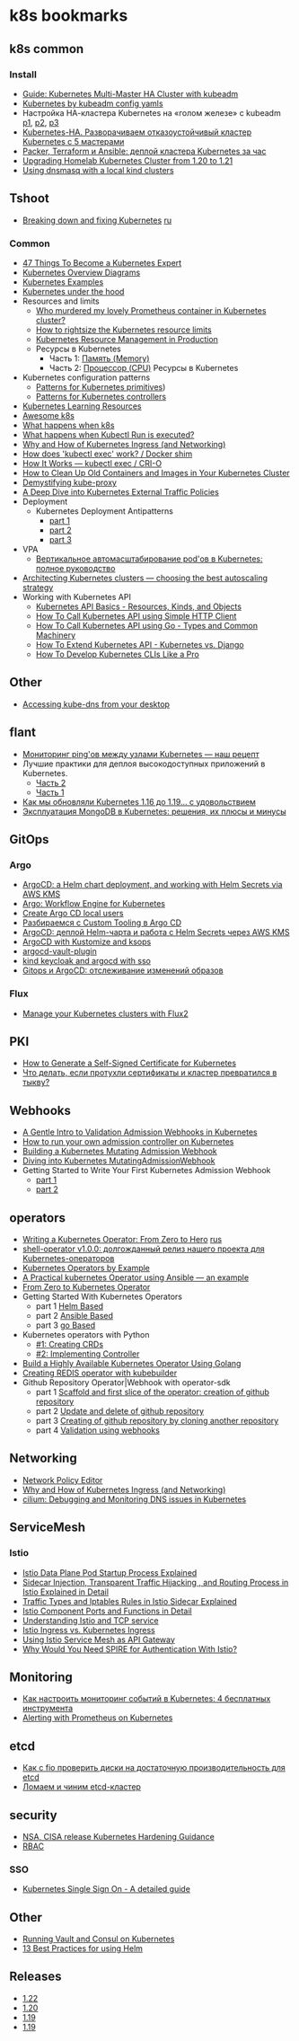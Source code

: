 # k8s bookmarks

## k8s common

### Install

- [Guide: Kubernetes Multi-Master HA Cluster with kubeadm](https://tansanrao.com/kubernetes-ha-cluster-with-kubeadm/)
- [Kubernetes by kubeadm config yamls](https://medium.com/@kosta709/kubernetes-by-kubeadm-config-yamls-94e2ee11244)
- Настройка НА-кластера Kubernetes на «голом железе» с kubeadm [p1](https://habr.com/ru/company/southbridge/blog/439562/), [p2](https://habr.com/ru/company/southbridge/blog/443110/), [p3](https://habr.com/ru/company/southbridge/blog/443658/)
- [Kubernetes-HA. Разворачиваем отказоустойчивый кластер Kubernetes c 5 мастерами](https://habr.com/ru/post/358264/)
- [Packer, Terraform и Ansible: деплой кластера Kubernetes за час](https://habr.com/ru/company/croc/blog/492616/)
- [Upgrading Homelab Kubernetes Cluster from 1.20 to 1.21](https://www.lisenet.com/2021/upgrading-homelab-kubernetes-cluster-from-1-20-to-1-21/)
- [Using dnsmasq with a local kind clusters](https://medium.com/@charled.breteche/using-dnsmasq-with-a-local-kind-clusters-9a27c8987073)

## Tshoot

- [Breaking down and fixing Kubernetes](https://itnext.io/breaking-down-and-fixing-kubernetes-4df2f22f87c3) [ru](https://habr.com/ru/company/mailru/blog/567512/)

### Common

- [47 Things To Become a Kubernetes Expert](https://ymmt2005.hatenablog.com/entry/k8s-things)
- [Kubernetes Overview Diagrams](https://brennerm.github.io/posts/kubernetes-overview-diagrams.html)
- [Kubernetes Examples](https://github.com/ContainerSolutions/kubernetes-examples)
- [Kubernetes under the hood](https://github.com/mvallim/kubernetes-under-the-hood)
- Resources and limits
  - [Who murdered my lovely Prometheus container in Kubernetes cluster?](https://engineering.linecorp.com/en/blog/prometheus-container-kubernetes-cluster/)
  - [How to rightsize the Kubernetes resource limits](https://sysdig.com/blog/kubernetes-resource-limits/)
  - [Kubernetes Resource Management in Production](https://itnext.io/kubernetes-resource-management-in-production-d5382c904ed1)
  - Ресурсы в Kubernetes
    - Часть 1: [Память (Memory)](https://ealebed.github.io/posts/2019/%D1%80%D0%B5%D1%81%D1%83%D1%80%D1%81%D1%8B-%D0%B2-kubernetes-%D1%87%D0%B0%D1%81%D1%82%D1%8C-1-memory/)
    - Часть 2: [Процессор (CPU)](https://ealebed.github.io/posts/2019/%D1%80%D0%B5%D1%81%D1%83%D1%80%D1%81%D1%8B-%D0%B2-kubernetes-%D1%87%D0%B0%D1%81%D1%82%D1%8C-2-cpu/)
      Ресурсы в Kubernetes
- Kubernetes configuration patterns
  - [Patterns for Kubernetes primitives](https://developers.redhat.com/blog/2021/04/28/kubernetes-configuration-patterns-part-1-patterns-for-kubernetes-primitives#configuration_with_secrets))
  - [Patterns for Kubernetes controllers](https://developers.redhat.com/blog/2021/05/05/kubernetes-configuration-patterns-part-2-patterns-for-kubernetes-controllers#configuration_with_central_configmaps)
- [Kubernetes Learning Resources](https://docs.google.com/spreadsheets/d/10NltoF_6y3mBwUzQ4bcQLQfCE1BWSgUDcJXy-Qp2JEU/edit#gid=0)
- [Awesome k8s](https://github.com/ramitsurana/awesome-kubernetes)
- [What happens when k8s](https://github.com/jamiehannaford/what-happens-when-k8s)
- [What happens when Kubectl Run is executed?](https://link.medium.com/dsrKX2mvKhb)
- [Why and How of Kubernetes Ingress (and Networking)](https://itnext.io/why-and-how-of-kubernetes-ingress-and-networking-6cb308ca03d2)
- [How does 'kubectl exec' work? / Docker shim](https://erkanerol.github.io/post/how-kubectl-exec-works/)
- [How It Works — kubectl exec / CRI-O](https://itnext.io/how-it-works-kubectl-exec-e31325daa910)
- [How to Clean Up Old Containers and Images in Your Kubernetes Cluster](https://www.howtogeek.com/devops/how-to-clean-up-old-containers-and-images-in-your-kubernetes-cluster/)
- [Demystifying kube-proxy](https://mayankshah.dev/blog/demystifying-kube-proxy/)
- [A Deep Dive into Kubernetes External Traffic Policies](https://www.asykim.com/blog/deep-dive-into-kubernetes-external-traffic-policies)
- Deployment
  - Kubernetes Deployment Antipatterns
    - [part 1](https://medium.com/containers-101/kubernetes-deployment-antipatterns-part-1-9e7b54a08b9)
    - [part 2](https://medium.com/containers-101/kubernetes-deployment-antipatterns-part-2-2af25a710bc0)
    - [part 3](https://medium.com/containers-101/kubernetes-deployment-antipatterns-part-3-dfbdd2fd3292)
- VPA
  - [Вертикальное автомасштабирование pod'ов в Kubernetes: полное руководство](https://habr.com/ru/company/flant/blog/541642/)
- [Architecting Kubernetes clusters — choosing the best autoscaling strategy](https://learnk8s.io/kubernetes-autoscaling-strategies)
- Working with Kubernetes API
  - [Kubernetes API Basics - Resources, Kinds, and Objects](https://iximiuz.com/en/posts/kubernetes-api-structure-and-terminology/)
  - [How To Call Kubernetes API using Simple HTTP Client](https://iximiuz.com/en/posts/kubernetes-api-call-simple-http-client/)
  - [How To Call Kubernetes API using Go - Types and Common Machinery](https://iximiuz.com/en/posts/kubernetes-api-go-types-and-common-machinery/)
  - [How To Extend Kubernetes API - Kubernetes vs. Django](https://iximiuz.com/en/posts/kubernetes-api-how-to-extend/)
  - [How To Develop Kubernetes CLIs Like a Pro](https://iximiuz.com/en/posts/kubernetes-api-go-cli/)

## Other

- [Accessing kube-dns from your desktop](https://blog.kubiosec.io/accessing-kube-dns-from-your-desktop)

## flant

- [Мониторинг ping'ов между узлами Kubernetes — наш рецепт](https://habr.com/ru/company/flant/blog/442798/)
- Лучшие практики для деплоя высокодоступных приложений в Kubernetes.
  - [Часть 2](https://habr.com/ru/company/flant/blog/549464/)
  - [Часть 1](https://habr.com/ru/company/flant/blog/545204/)
- [Как мы обновляли Kubernetes 1.16 до 1.19… с удовольствием](https://habr.com/ru/company/flant/blog/545724/)
- [Эксплуатация MongoDB в Kubernetes: решения, их плюсы и минусы](https://habr.com/ru/company/flant/blog/549040/)

## GitOps

### Argo

- [ArgoCD: a Helm chart deployment, and working with Helm Secrets via AWS KMS](https://itnext.io/argocd-a-helm-chart-deployment-and-working-with-helm-secrets-via-aws-kms-96509bfc5http://elatov.github.io/2020/01/alerting-with-prometheus-on-kubernetes/3)
- [Argo: Workflow Engine for Kubernetes](https://itnext.io/argo-workflow-engine-for-kubernetes-7ae81eda1cc5)
- [Create Argo CD local users](https://faun.pub/create-argo-cd-local-users-9e830db3763f?_branch_match_id=837017562568107773)
- [Разбираемся с Custom Tooling в Argo CD](https://habr.com/ru/post/517966/)
- [ArgoCD: деплой Helm-чарта и работа с Helm Secrets через AWS KMS](https://devsday.ru/blog/details/27843)
- [ArgoCD with Kustomize and ksops](https://blog.devgenius.io/argocd-with-kustomize-and-ksops-2d43472e9d3b)
- [argocd-vault-plugin](https://argocd-vault-plugin.readthedocs.io/en/stable/)
- [kind keycloak and argocd with sso](https://medium.com/@charled.breteche/kind-keycloak-and-argocd-with-sso-9f3536dd7f61)
- [Gitops и ArgoCD: отслеживание изменений образов](https://temofeev.ru/info/articles/gitops-i-argocd-otslezhivanie-izmeneniy-obrazov/)

### Flux

- [Manage your Kubernetes clusters with Flux2](https://medium.com/alterway/manage-your-kubernetes-clusters-with-flux2-82dd1cfe2a6a)

## PKI

- [How to Generate a Self-Signed Certificate for Kubernetes](https://phoenixnap.com/kb/kubernetes-ssl-certificates)
- [Что делать, если протухли сертификаты и кластер превратился в тыкву?](https://habr.com/ru/company/southbridge/blog/465733/)

## Webhooks

- [A Gentle Intro to Validation Admission Webhooks in Kubernetes](https://blog.container-solutions.com/a-gentle-intro-to-validation-admission-webhooks-in-kubernetes)
- [How to run your own admission controller on Kubernetes](https://blog.nillsf.com/index.php/2020/12/03/how-to-run-your-own-admission-controller-on-kubernetes/)
- [Building a Kubernetes Mutating Admission Webhook](https://didil.medium.com/building-a-kubernetes-mutating-admission-webhook-7e48729523ed)
- [Diving into Kubernetes MutatingAdmissionWebhook](https://medium.com/ibm-cloud/diving-into-kubernetes-mutatingadmissionwebhook-6ef3c5695f74)
- Getting Started to Write Your First Kubernetes Admission Webhook
  - [part 1](https://medium.com/trendyol-tech/getting-started-to-write-your-first-kubernetes-admission-webhook-part-1-623f40c2adda)
  - [part 2](https://medium.com/trendyol-tech/getting-started-to-write-your-first-kubernetes-admission-webhook-part-2-48d0b0b1780e)

## operators

- [Writing a Kubernetes Operator: From Zero to Hero](https://anupamgogoi.medium.com/writing-a-kubernetes-operator-from-zero-to-hero-8ca5dc2462b7) [rus](https://habr.com/ru/company/southbridge/blog/556860/?utm_source=habrahabr&utm_medium=rss&utm_campaign=556860)
- [shell-operator v1.0.0: долгожданный релиз нашего проекта для Kubernetes-операторов](https://habr.com/ru/company/flant/blog/551456/)
- [Kubernetes Operators by Example](https://codeburst.io/kubernetes-operators-by-example-99a77ea4ac43)
- [A Practical kubernetes Operator using Ansible — an example](https://itnext.io/a-practical-kubernetes-operator-using-ansible-an-example-d3a9d3674d5b)
- [From Zero to Kubernetes Operator](https://medium.com/@victorpaulo/from-zero-to-kubernetes-operator-dd06436b9d89)
- Getting Started With Kubernetes Operators
  - part 1 [Helm Based](https://www.velotio.com/engineering-blog/getting-started-with-kubernetes-operators-helm-based-part-1)
  - part 2 [Ansible Based](https://www.velotio.com/engineering-blog/getting-started-with-kubernetes-operators-ansible-based-part-2)
  - part 3 [go Based](https://www.velotio.com/engineering-blog/getting-started-with-kubernetes-operators-golang-based-part-3)
- Kubernetes operators with Python
  - [#1: Creating CRDs](https://brennerm.github.io/posts/k8s-operators-with-python-part-1.html)
  - [#2: Implementing Controller](https://brennerm.github.io/posts/k8s-operators-with-python-part-2.html)
- [Build a Highly Available Kubernetes Operator Using Golang](https://betterprogramming.pub/building-a-highly-available-kubernetes-operator-using-golang-fe4a44c395c2)
- [Creating REDIS operator with kubebuilder](https://www.mo4tech.com/k8s-operator-introduction.html)
- Github Repository Operator|Webhook with operator-sdk
  - part 1 [Scaffold and first slice of the operator: creation of github repository](https://pnguyen.io/posts/test-drive-kubernetes-operator-1/)
  - part 2 [Update and delete of github repository](https://pnguyen.io/posts/test-drive-kubernetes-operator-2/)
  - part 3 [Creating of github repository by cloning another repository](https://pnguyen.io/posts/test-drive-kubernetes-operator-3/)
  - part 4 [Validation using webhooks](https://pnguyen.io/posts/test-drive-kubernetes-operator-4/)

## Networking

- [Network Policy Editor](https://editor.cilium.io/)
- [Why and How of Kubernetes Ingress (and Networking)](https://itnext.io/why-and-how-of-kubernetes-ingress-and-networking-6cb308ca03d2)
- [cilium: Debugging and Monitoring DNS issues in Kubernetes](https://cilium.io/blog/2019/12/18/how-to-debug-dns-issues-in-k8s)

## ServiceMesh

### Istio

- [Istio Data Plane Pod Startup Process Explained](https://jimmysong.io/en/blog/istio-pod-process-lifecycle/)
- [Sidecar Injection, Transparent Traffic Hijacking , and Routing Process in Istio Explained in Detail](https://jimmysong.io/en/blog/sidecar-injection-iptables-and-traffic-routing/)
- [Traffic Types and Iptables Rules in Istio Sidecar Explained](https://jimmysong.io/en/blog/istio-sidecar-traffic-types/)
- [Istio Component Ports and Functions in Detail](https://jimmysong.io/en/blog/istio-components-and-ports/)
- [Understanding Istio and TCP service](https://tetrate.io/blog/understanding-istio-and-tcp-services/)
- [Istio Ingress vs. Kubernetes Ingress](https://software.danielwatrous.com/istio-ingress-vs-kubernetes-ingress/)
- [Using Istio Service Mesh as API Gateway](https://jimmysong.io/en/blog/istio-servicemesh-api-gateway/)
- [Why Would You Need SPIRE for Authentication With Istio?](https://jimmysong.io/en/blog/why-istio-need-spire/)

## Monitoring

- [Как настроить мониторинг событий в Kubernetes: 4 бесплатных инструмента](https://habr.com/ru/company/mailru/blog/570500/)
- [Alerting with Prometheus on Kubernetes](http://elatov.github.io/2020/01/alerting-with-prometheus-on-kubernetes/)

## etcd

- [Как с fio проверить диски на достаточную производительность для etcd](https://habr.com/ru/company/flant/blog/505100/)
- [Ломаем и чиним etcd-кластер](https://habr.com/ru/post/544390/)

## security

- [NSA, CISA release Kubernetes Hardening Guidance](https://www.nsa.gov/News-Features/Feature-Stories/Article-View/Article/2716980/nsa-cisa-release-kubernetes-hardening-guidance/)
- [RBAC](https://rbac.dev/)

### SSO

- [Kubernetes Single Sign On - A detailed guide](https://www.talkingquickly.co.uk/kubernetes-sso-a-detailed-guide)

## Other

- [Running Vault and Consul on Kubernetes](https://testdriven.io/blog/running-vault-and-consul-on-kubernetes/)
- [13 Best Practices for using Helm](https://codersociety.com/blog/articles/helm-best-practices)

## Releases

- [1.22](https://habr.com/ru/company/flant/blog/571184/)
- [1.20](https://habr.com/ru/company/flant/blog/530924/)
- [1.19](https://habr.com/ru/company/flant/blog/516322/)
- [1.19](https://habr.com/ru/company/flant/blog/493284/)
